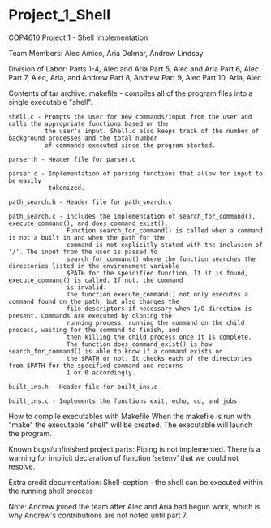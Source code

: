 # Project_1_Shell
COP4610 Project 1 - Shell Implementation

Team Members: Alec Amico, Aria Delmar, Andrew Lindsay

Division of Labor:
    Parts 1-4, Alec and Aria
    Part 5, Alec and Aria
    Part 6, Alec
    Part 7, Alec, Aria, and Andrew
    Part 8, Andrew
    Part 9, Alec
    Part 10, Aria, Alec

Contents of tar archive:
    makefile - compiles all of the program files into a single executable "shell". 

    shell.c - Prompts the user for new commands/input from the user and calls the appropriate functions based on the
              the user's input. Shell.c also keeps track of the number of background processes and the total number
              of commands executed since the program started. 

    parser.h - Header file for parser.c

    parser.c - Implementation of parsing functions that allow for input to be easily
               tokenized. 

    path_search.h - Header file for path_search.c

    path_search.c - Includes the implementation of search_for_command(), execute_command(), and does_command_exist(). 
                    Function search_for_command() is called when a command is not a built in and when the path for the
                    command is not explicitly stated with the inclusion of '/'. The input from the user is passed to 
                    search_for_command() where the function searches the directories listed in the environement variable
                    $PATH for the speicified function. If it is found, execute_command() is called. If not, the command
                    is invalid. 
                    The function execute_command() not only executes a command found on the path, but also changes the 
                    file descriptors if necessary when I/O direction is present. Commands are executed by cloning the
                    running process, running the command on the child process, waiting for the command to finish, and 
                    then killing the child process once it is complete. 
                    The function does_command_exist() is how search_for_command() is able to know if a command exists on
                    the $PATH or not. It checks each of the directories from $PATH for the specified command and returns
                    1 or 0 accordingly. 

    built_ins.h - Header file for built_ins.c

    built_ins.c - Implements the functions exit, echo, cd, and jobs. 

How to compile executables with Makefile
    When the makefile is run with "make" the executable "shell" will be created. The executable will launch the program. 

Known bugs/unfinished project parts:
    Piping is not implemented. 
    There is a warning for implicit declaration of function ‘setenv’ that we could not resolve. 

Extra credit documentation:
    Shell-ception - the shell can be executed within the running shell process

Note: Andrew joined the team after Alec and Aria had begun work, which is why Andrew's contributions 
      are not noted until part 7. 

